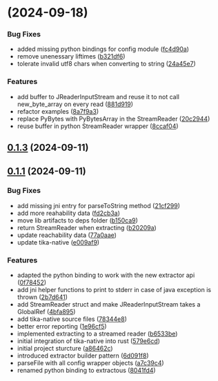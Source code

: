 # [](https://github.com/yobix-ai/extractous/compare/v0.1.3...v) (2024-09-18)


### Bug Fixes

* added missing python bindings for config module ([fc4d90a](https://github.com/yobix-ai/extractous/commit/fc4d90adf29b277b32d21aef368e1919eeed2544))
* remove unenessary liftimes ([b321df6](https://github.com/yobix-ai/extractous/commit/b321df6e743273ed02b229cf152b9554f610914e))
* tolerate invalid utf8 chars when converting to string ([24a45e7](https://github.com/yobix-ai/extractous/commit/24a45e79740ad69aca3bdddf182aa56b64640965))


### Features

* add buffer to JReaderInputStream and reuse it to not call new_byte_array on every read ([881d919](https://github.com/yobix-ai/extractous/commit/881d9190f7047163a497d2b2e578eca1f7b890ef))
* refactor examples ([8a7f9a3](https://github.com/yobix-ai/extractous/commit/8a7f9a3ba7b5db4e07a07efbe516dfbdcd52f79d))
* replace PyBytes with PyBytesArray in the StreamReader ([20c2944](https://github.com/yobix-ai/extractous/commit/20c294465b3ac158c75f6b389fc2d35fcbe137a3))
* reuse buffer in python StreamReader wrapper ([8ccaf04](https://github.com/yobix-ai/extractous/commit/8ccaf04d7fce81da9dec2694fc7b7942be55cf32))



## [0.1.3](https://github.com/yobix-ai/extractous/compare/v0.1.1...v0.1.3) (2024-09-11)



## [0.1.1](https://github.com/yobix-ai/extractous/compare/a86462cc49b77f9e17b8faade80edaf679edf225...v0.1.1) (2024-09-11)


### Bug Fixes

* add missing jni entry for parseToString method ([21cf299](https://github.com/yobix-ai/extractous/commit/21cf299cc4d3c952d7ebaa793b9a5c4e16069d64))
* add more reahability data ([fd2cb3a](https://github.com/yobix-ai/extractous/commit/fd2cb3ad0a1af19814350d61b533117273f65a8a))
* move lib artifacts to deps folder ([b150ca9](https://github.com/yobix-ai/extractous/commit/b150ca9f316352b488eff06904555c0d0620c6ce))
* return StreamReader when extracting ([b20209a](https://github.com/yobix-ai/extractous/commit/b20209a9e49c19565fabe6ead799519d5582e010))
* update reachability data ([77a0aae](https://github.com/yobix-ai/extractous/commit/77a0aaef42beb1fe61dd2b93aad9a1c24a1b74c8))
* update tika-native ([e009af9](https://github.com/yobix-ai/extractous/commit/e009af9a942e9e861ae985d6629356c89dd28534))


### Features

* adapted the python binding to work with the new extractor api ([0f78452](https://github.com/yobix-ai/extractous/commit/0f78452ef0c107c34ba4f13580480622b0659d86))
* add jni helper functions to print to stderr in case of java exception is thrown ([2b7d641](https://github.com/yobix-ai/extractous/commit/2b7d641e137818681bca63c0f3c156e4c76dbd09))
* add StreamReader struct and make JReaderInputStream takes a GlobalRef ([4bfa895](https://github.com/yobix-ai/extractous/commit/4bfa895b7f97c4a5467e0ae3fd6c252f272e3b03))
* add tika-native source files ([78344e8](https://github.com/yobix-ai/extractous/commit/78344e88d7e9b14478ea83196659f9ab0c381a12))
* better error reporting ([1e96cf5](https://github.com/yobix-ai/extractous/commit/1e96cf525ec56aa362904fbb71c914684027d5a1))
* implemented extracting to a streamed reader ([b6533be](https://github.com/yobix-ai/extractous/commit/b6533be5507f3513e17d4677b477e6e6a6cc6bc6))
* initial integration of tika-native into rust ([579e6cd](https://github.com/yobix-ai/extractous/commit/579e6cd73d53088feca5f41be80dab4026d485f8))
* initial project sturcture ([a86462c](https://github.com/yobix-ai/extractous/commit/a86462cc49b77f9e17b8faade80edaf679edf225))
* introduced extractor builder pattern ([6d091f8](https://github.com/yobix-ai/extractous/commit/6d091f84c70a2f4338921e6c801bc0b4a8942603))
* parseFile with all config wrapper objects ([a7c39c4](https://github.com/yobix-ai/extractous/commit/a7c39c43d37cb92e63b1714264898c733b0ea6f5))
* renamed python binding to extractous ([8041fd4](https://github.com/yobix-ai/extractous/commit/8041fd4319b87864b52f53081fcb3fc0b02563fb))



